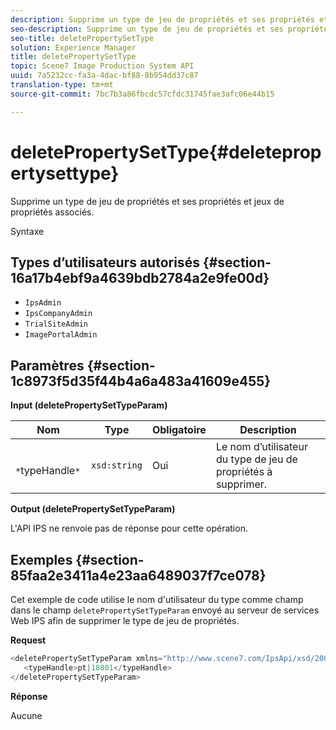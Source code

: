 ```yaml
---
description: Supprime un type de jeu de propriétés et ses propriétés et jeux de propriétés associés.
seo-description: Supprime un type de jeu de propriétés et ses propriétés et jeux de propriétés associés.
seo-title: deletePropertySetType
solution: Experience Manager
title: deletePropertySetType
topic: Scene7 Image Production System API
uuid: 7a5232cc-fa3a-4dac-bf88-8b954dd37c87
translation-type: tm+mt
source-git-commit: 7bc7b3a86fbcdc57cfdc31745fae3afc06e44b15

---
```



# deletePropertySetType{#deletepropertysettype}

Supprime un type de jeu de propriétés et ses propriétés et jeux de propriétés associés.

Syntaxe

## Types d’utilisateurs autorisés {#section-16a17b4ebf9a4639bdb2784a2e9fe00d}

* `IpsAdmin`
* `IpsCompanyAdmin`
* `TrialSiteAdmin`
* `ImagePortalAdmin`

## Paramètres {#section-1c8973f5d35f44b4a6a483a41609e455}

**Input (deletePropertySetTypeParam)**

| Nom | Type | Obligatoire | Description |
|---|---|---|---|
| ` *`typeHandle`*` | `xsd:string` | Oui | Le nom d’utilisateur du type de jeu de propriétés à supprimer. |

**Output (deletePropertySetTypeParam)**

L&#39;API IPS ne renvoie pas de réponse pour cette opération.

## Exemples {#section-85faa2e3411a4e23aa6489037f7ce078}

Cet exemple de code utilise le nom d&#39;utilisateur du type comme champ dans le champ `deletePropertySetTypeParam` envoyé au serveur de services Web IPS afin de supprimer le type de jeu de propriétés.

**Request**

```java
<deletePropertySetTypeParam xmlns="http://www.scene7.com/IpsApi/xsd/2008-01-15">
   <typeHandle>pt|10801</typeHandle>
</deletePropertySetTypeParam>
```

**Réponse**

Aucune
